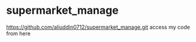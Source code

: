 # supermarket_manage
https://github.com/aliuddin0712/supermarket_manage.git access my code from here
